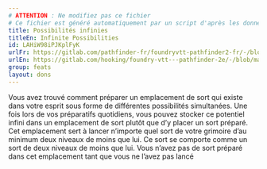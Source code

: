 ```yaml
---
# ATTENTION : Ne modifiez pas ce fichier
# Ce fichier est généré automatiquement par un script d'après les données du module Foundry VTT officiel et de sa traduction
title: Possibilités infinies
titleEn: Infinite Possibilities
id: LAHiW98iPJKplFyK
urlFr: https://gitlab.com/pathfinder-fr/foundryvtt-pathfinder2-fr/-/blob/master/data/feats/LAHiW98iPJKplFyK.htm
urlEn: https://gitlab.com/hooking/foundry-vtt---pathfinder-2e/-/blob/master/packs/data/feats.db/infinite-possibilities.json
group: feats
layout: dons
---
```

Vous avez trouvé comment préparer un emplacement de sort qui existe dans votre esprit sous forme de différentes possibilités simultanées. Une fois lors de vos préparatifs quotidiens, vous pouvez stocker ce potentiel infini dans un emplacement de sort plutôt que d’y placer un sort préparé. Cet emplacement sert à lancer n’importe quel sort de votre grimoire d’au minimum deux niveaux de moins que lui. Ce sort se comporte comme un sort de deux niveaux de moins que lui. Vous n’avez pas de sort préparé dans cet emplacement tant que vous ne l’avez pas lancé


